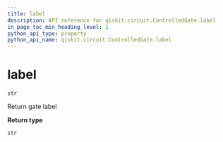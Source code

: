 ```yaml
---
title: label
description: API reference for qiskit.circuit.ControlledGate.label
in_page_toc_min_heading_level: 1
python_api_type: property
python_api_name: qiskit.circuit.ControlledGate.label
---
```


# label

<span id="qiskit.circuit.ControlledGate.label" />

`str`

Return gate label

**Return type**

`str`

